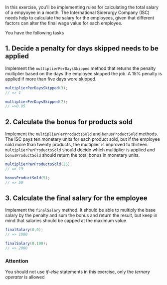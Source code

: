 In this exercise, you'll be implementing rules for calculating the total salary of a empyoyee in a month. The International Siderurgy Company (ISC) needs help to calculate the salary for the employees, given that different factors can alter the final wage value for each employee.

You have the following tasks

## 1. Decide a penalty for days skipped needs to be applied

Implement the `multiplierPerDaysSkipped` method that returns the penalty multiplier based on the days the employee skipped the job. A 15% penalty is applied if more than five days wore skipped.

```java
multiplierPerDaysSkipped(3);
// => 1

multiplierPerDaysSkipped(7);
// =>0.85
```

## 2. Calculate the bonus for products sold

Implement the `multiplierPerProductsSold` and `bonusProductSold` methods. The ISC pays ten monetary units for each product sold, but if the employee sold more than twenty products, the multiplier is improved to thirteen. `multiplierPerProductsSold` should decide which multiplier is applied and `bonusProductSold` should return the total bonus in monetary units.

```java
multiplierPerProductsSold(25);
// => 13

bonusProductSold(5);
// => 50
```

## 3. Calculate the final salary for the employee

Implement the `finalSalary` method. It should be able to multiply the base salary by the penalty and sum the bonus and return the result, but keep in mind that salaries should be capped at the maximum value

```java
finalSalary(0,0);
// => 1000

finalSalary(0,100);
// => 2000
```

### Attention

You should not use _if-else_ statements in this exercise, only the _ternary operator_ is allowed
